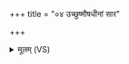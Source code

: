 +++
title = "०४ उच्छुष्मौषधीनां सार"

+++
<details><summary>मूलम् (VS)</summary>

उच्छुष्मौष॑धीनां॒ सार॑ ऋष॒भाणा॑म्। सं पुं॒सामि॑न्द्र॒ वृष्ण्य॑म॒स्मिन्धे॑हि तनूवशिन् ॥
</details>